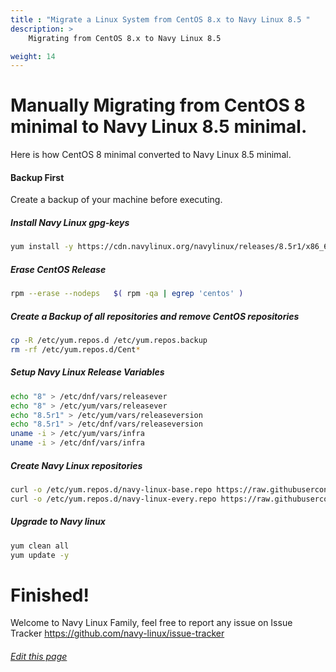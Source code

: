 ```yaml
---
title : "Migrate a Linux System from CentOS 8.x to Navy Linux 8.5 "
description: >
    Migrating from CentOS 8.x to Navy Linux 8.5

weight: 14
---
```


# Manually Migrating from CentOS 8 minimal to Navy Linux 8.5 minimal.

Here is how CentOS 8 minimal converted to Navy Linux 8.5 minimal.

#### Backup First

Create a backup of your machine before executing.

##### Install Navy Linux gpg-keys

```bash
yum install -y https://cdn.navylinux.org/navylinux/releases/8.5r1/x86_64/os/Packages/navylinux-gpg-keys-8.5r1-121221.noarch.rpm
```
##### Erase CentOS Release

```bash
rpm --erase --nodeps   $( rpm -qa | egrep 'centos' )
```
##### Create a Backup of all repositories and remove CentOS repositories

```bash
cp -R /etc/yum.repos.d /etc/yum.repos.backup
rm -rf /etc/yum.repos.d/Cent*
```

##### Setup Navy Linux Release Variables

```bash
echo "8" > /etc/dnf/vars/releasever
echo "8" > /etc/yum/vars/releasever
echo "8.5r1" > /etc/yum/vars/releaseversion
echo "8.5r1" > /etc/dnf/vars/releaseversion
uname -i > /etc/yum/vars/infra
uname -i > /etc/dnf/vars/infra
```

##### Create Navy Linux repositories

```bash
curl -o /etc/yum.repos.d/navy-linux-base.repo https://raw.githubusercontent.com/navy-linux/navylinux-release/main/navy-linux-base.repo
curl -o /etc/yum.repos.d/navy-linux-every.repo https://raw.githubusercontent.com/navy-linux/navylinux-release/main/navy-linux-every.repo
```

##### Upgrade to Navy linux

```bash
yum clean all
yum update -y
```

# Finished!

Welcome to Navy Linux Family, feel free to report any issue on Issue Tracker https://github.com/navy-linux/issue-tracker

###### [Edit this page](https://github.com/navy-linux/navylinux.org/blob/main/content/wiki/migrate/migrate-centos-8-to-navy-8.md)
